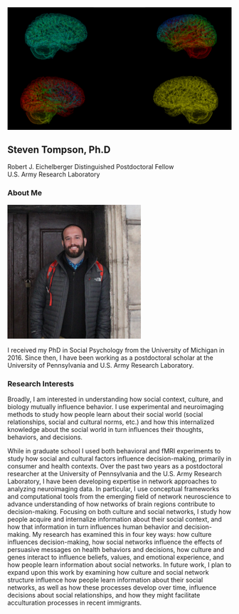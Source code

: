 
![brain_logo](static/Picture1.png)

## Steven Tompson, Ph.D

Robert J. Eichelberger Distinguished Postdoctoral Fellow  
U.S. Army Research Laboratory  

### About Me

<img src="static/IMG_5032 (1).jpg" width="300" height="300">

I received my PhD in Social Psychology from the University of Michigan in 2016. Since then, I have been working as a postdoctoral scholar at the University of Pennsylvania and U.S. Army Research Laboratory.

### Research Interests

Broadly, I am interested in understanding how social context, culture, and biology mutually influence behavior. I use experimental and neuroimaging methods to study how people learn about their social world (social relationships, social and cultural norms, etc.) and how this internalized knowledge about the social world in turn influences their thoughts, behaviors, and decisions.  

While in graduate school I used both behavioral and fMRI experiments to study how social and cultural factors influence decision-making, primarily in consumer and health contexts. Over the past two years as a postdoctoral researcher at the University of Pennsylvania and the U.S. Army Research Laboratory, I have been developing expertise in network approaches to analyzing neuroimaging data. In particular, I use conceptual frameworks and computational tools from the emerging field of network neuroscience to advance understanding of how networks of brain regions contribute to decision-making. Focusing on both culture and social networks, I study how people acquire and internalize information about their social context, and how that information in turn influences human behavior and decision-making. My research has examined this in four key ways: how culture influences decision-making, how social networks influence the effects of persuasive messages on health behaviors and decisions, how culture and genes interact to influence beliefs, values, and emotional experience, and how people learn information about social networks.  In future work, I plan to expand upon this work by examining how culture and social network structure influence how people learn information about their social networks, as well as how these processes develop over time, influence decisions about social relationships, and how they might facilitate acculturation processes in recent immigrants.
